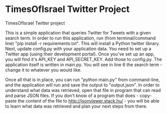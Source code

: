 # TimesOfIsrael Twitter Project
TimesOfIsrael Twitter project

This is a simple application that queries Twitter for Tweets with a given search term.
In order to run this application, run (from terminal/command line) "pip install -r requirements.txt". This will install a Python twitter library.
Next, update config.py with your application data. You need to set up a Twitter app (using their development portal). Once you've set up an app, you will find it's API_KEY and API_SECRET_KEY. Add those to config.py.
The application itself is written in main.py. You will see in line 6 the search term - change it to whatever you would like.

Once all that is in place, you can run "python main.py" from command-line, and the application will run and save the output to "output.json". In order to understand what data was retrieved, open that file in program that can read and parse JSON files. If you don't know of a program that does - copy-paste the content of the file to http://jsonviewer.stack.hu/ - you will be able to learn what data was retrieved and plan your next steps from there.
